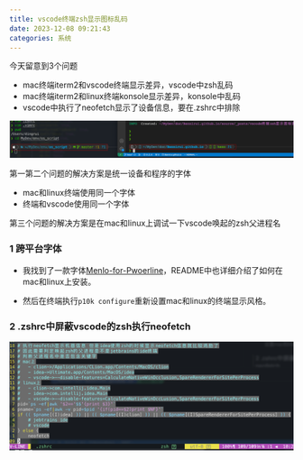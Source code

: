 ```yaml
---
title: vscode终端zsh显示图标乱码
date: 2023-12-08 09:21:43
categories: 系统
---
```


今天留意到3个问题

- mac终端iterm2和vscode终端显示差异，vscode中zsh乱码
- mac终端iterm2和linux终端konsole显示差异，konsole中乱码
- vscode中执行了neofetch显示了设备信息，要在.zshrc中排除

![](vscode终端zsh显示图标乱码/1701999530.png)

第一第二个问题的解决方案是统一设备和程序的字体

- mac和linux终端使用同一个字体
- 终端和vscode使用同一个字体

第三个问题的解决方案是在mac和linux上调试一下vscode唤起的zsh父进程名

### 1 跨平台字体

- 我找到了一款字体[Menlo-for-Pwoerline](https://github.com/lxbrtsch/Menlo-for-Powerline)，README中也详细介绍了如何在mac和linux上安装。

- 然后在终端执行`p10k configure`重新设置mac和linux的终端显示风格。

### 2 .zshrc中屏蔽vscode的zsh执行neofetch

![](vscode终端zsh显示图标乱码/1702002712.png)